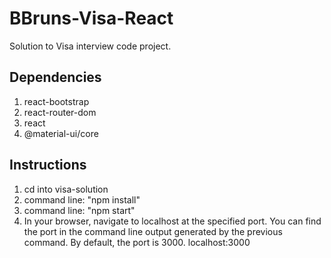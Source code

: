 # BBruns-Visa-React

 Solution to Visa interview code project.

## Dependencies

1. react-bootstrap
2. react-router-dom
3. react
4. @material-ui/core

## Instructions

1. cd into visa-solution
2. command line: "npm install"
3. command line: "npm start"
4. In your browser, navigate to localhost at the specified port. You can find the port in the command line output generated by 
    the previous command. By default, the port is 3000. localhost:3000
